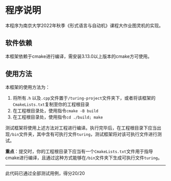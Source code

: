 # 程序说明

本程序为南京大学2022年秋季《形式语言与自动机》课程大作业图灵机的实现。



## 软件依赖

本框架依赖于cmake进行编译，需安装3.13.0以上版本的cmake方可使用。



## 使用方法

本框架的使用方法为：

1. 将所有`.h` 以及`.cpp`文件置于`/turing-project`文件夹下，或者将该框架的`CmakeLists.txt`复制至你的工程根目录
2. 在工程根目录处，使用指令`cmake -B build`
3. 在工程根目录处，使用指令`cd ./build; make`

测试框架将使用上述方法对工程进行编译。执行完毕后，在工程根目录下应当出现`/bin`文件夹，其中含有可执行文件`turing`，测试框架将对该可执行文件进行测试。

**重点**：提交时，你的工程根目录下应当有一个`CmakeLists.txt`文件用于指导cmake进行编译，且通过这种方式能够在`/bin`文件夹下生成可执行文件`turing`。



---
此代码已通过全部测试用例，得分20/20
